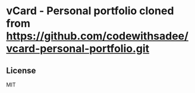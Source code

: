 # vCard - Personal portfolio cloned from https://github.com/codewithsadee/vcard-personal-portfolio.git

## License

MIT
